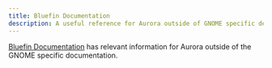 ```yaml
---
title: Bluefin Documentation
description: A useful reference for Aurora outside of GNOME specific details.
---
```


[Bluefin Documentation](https://docs.projectbluefin.io/) has relevant information for Aurora outside of the GNOME specific documentation.
